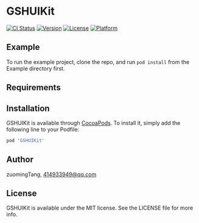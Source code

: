 # GSHUIKit

[![CI Status](https://img.shields.io/travis/zuomingTang/GSHUIKit.svg?style=flat)](https://travis-ci.org/zuomingTang/GSHUIKit)
[![Version](https://img.shields.io/cocoapods/v/GSHUIKit.svg?style=flat)](https://cocoapods.org/pods/GSHUIKit)
[![License](https://img.shields.io/cocoapods/l/GSHUIKit.svg?style=flat)](https://cocoapods.org/pods/GSHUIKit)
[![Platform](https://img.shields.io/cocoapods/p/GSHUIKit.svg?style=flat)](https://cocoapods.org/pods/GSHUIKit)

## Example

To run the example project, clone the repo, and run `pod install` from the Example directory first.

## Requirements

## Installation

GSHUIKit is available through [CocoaPods](https://cocoapods.org). To install
it, simply add the following line to your Podfile:

```ruby
pod 'GSHUIKit'
```

## Author

zuomingTang, 414933949@qq.com

## License

GSHUIKit is available under the MIT license. See the LICENSE file for more info.
